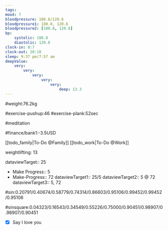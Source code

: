 ```yaml
---
tags: 
mood: 7
bloodpressure: 180.8/120.6
bloodpressure1: 180.8, 120.6
bloodpressure2: [180.8, 120.6]
bp:
    systolic: 180.8
    diastolic: 120.6
clock-in: 8:7
clock-out: 20:10
sleep: 9:37 pm/7:57 am
deepValue: 
    very: 
        very: 
            very: 
                very: 
                    very: 
                        deep: 13.3
---
```


#weight:76.2kg

#exercise-pushup:46
#exercise-plank:52sec

#meditation




#finance/bank1:-3.5USD

[[todo_family|To-Do @Family]]
[[todo_work|To-Do @Work]]


weightlifting: 13

dataviewTarget:: 25
- Make Progress:: 5
- Make-Progress:: 72
dataviewTarget1:: 25/5
dataviewTarget2:: 5 @ 72
dataviewTarget3:: 5, 72

#sin:0.20791/0.40674/0.58779/0.74314/0.86603/0.95106/0.99452/0.99452/0.95106

#sinsquare:0.04323/0.16543/0.34549/0.55226/0.75000/0.90451/0.98907/0.98907/0.90451

- [x] Say I love you

